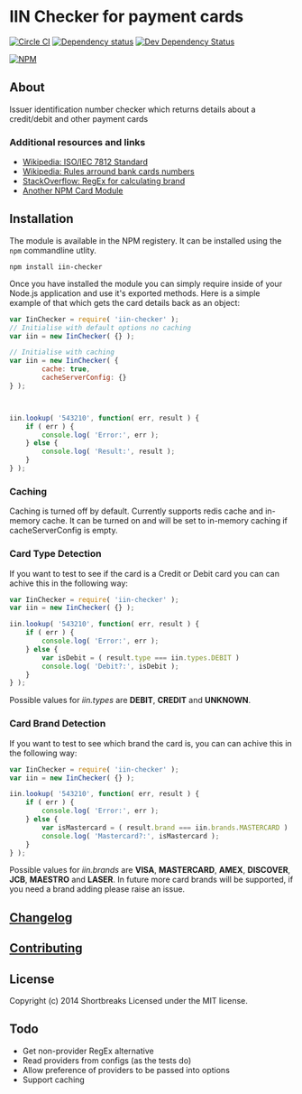 # IIN Checker for payment cards
[![Circle CI](https://circleci.com/gh/holidayextras/iinChecker/tree/master.svg?style=svg&circle-token=af8da07bbe8bddd209990d0f9f0c0a2f39db99df)](https://circleci.com/gh/holidayextras/iinChecker)
[![Dependency status](https://david-dm.org/holidayextras/iinChecker/status.png)](https://david-dm.org/holidayextras/iinChecker#info=dependencies&view=table)
[![Dev Dependency Status](https://david-dm.org/holidayextras/iinChecker/dev-status.png)](https://david-dm.org/holidayextras/iinChecker#info=devDependencies&view=table)

[![NPM](https://nodei.co/npm/iin-checker.png)](https://nodei.co/npm/iin-checker/)

## About

Issuer identification number checker which returns details about a credit/debit and other payment cards

### Additional resources and links
- [Wikipedia: ISO/IEC 7812 Standard](http://en.wikipedia.org/wiki/ISO/IEC_7812)
- [Wikipedia: Rules arround bank cards numbers](http://en.wikipedia.org/wiki/Bank_card_number)
- [StackOverflow: RegEx for calculating brand](http://stackoverflow.com/questions/72768/how-do-you-detect-credit-card-type-based-on-number)
- [Another NPM Card Module](https://github.com/observing/creditcard)

## Installation

The module is available in the NPM registery. It can be installed using the
`npm` commandline utlity.

```
npm install iin-checker
```

Once you have installed the module you can simply require inside of your Node.js
application and use it's exported methods. Here is a simple example of that which gets the card details back as an object:

```js
var IinChecker = require( 'iin-checker' );
// Initialise with default options no caching
var iin = new IinChecker( {} );

// Initialise with caching
var iin = new IinChecker( {
		cache: true,
		cacheServerConfig: {}
} );



iin.lookup( '543210', function( err, result ) {
	if ( err ) {
		console.log( 'Error:', err );
	} else {
		console.log( 'Result:', result );
	}
} );
```
### Caching
Caching is turned off by default. Currently supports redis cache and in-memory cache.
It can be turned on and will be set to in-memory caching if cacheServerConfig is empty.

### Card Type Detection

If you want to test to see if the card is a Credit or Debit card you can can achive this in the following way:

```js
var IinChecker = require( 'iin-checker' );
var iin = new IinChecker( {} );

iin.lookup( '543210', function( err, result ) {
	if ( err ) {
		console.log( 'Error:', err );
	} else {
		var isDebit = ( result.type === iin.types.DEBIT )
		console.log( 'Debit?:', isDebit );
	}
} );
```

Possible values for _iin.types_ are **DEBIT**, **CREDIT** and **UNKNOWN**.

### Card Brand Detection

If you want to test to see which brand the card is, you can can achive this in the following way:

```js
var IinChecker = require( 'iin-checker' );
var iin = new IinChecker( {} );

iin.lookup( '543210', function( err, result ) {
	if ( err ) {
		console.log( 'Error:', err );
	} else {
		var isMastercard = ( result.brand === iin.brands.MASTERCARD )
		console.log( 'Mastercard?:', isMastercard );
	}
} );
```

Possible values for _iin.brands_ are **VISA**, **MASTERCARD**, **AMEX**, **DISCOVER**, **JCB**, **MAESTRO** and **LASER**. In future more card brands will be supported, if you need a brand adding please raise an issue.

## [Changelog](CHANGELOG.md)

## [Contributing](CONTRIBUTING.md)


## License
Copyright (c) 2014 Shortbreaks
Licensed under the MIT license.

## Todo
- Get non-provider RegEx alternative
- Read providers from configs (as the tests do)
- Allow preference of providers to be passed into options
- Support caching

